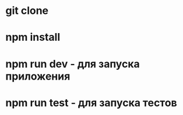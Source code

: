 # git clone
# npm install 

# npm run dev - для запуска приложения
# npm run test - для запуска тестов
